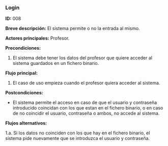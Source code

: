 ### Login 

**ID:** 008

**Breve descripción:** El sistema permite o no la entrada al mismo.

**Actores principales:** Profesor.

**Precondiciones:**

1. El sistema debe tener los datos del profesor que quiere acceder al sistema guardados en un fichero binario.


**Flujo principal:**
1. El caso de uso empieza cuando el profesor quiera acceder al sistema.

**Postcondiciones:**
* El sistema permite el acceso en caso de que el usuario y contraseña introducido coincidan con los que estan en el fichero binario, o en caso de no coincidir el usuario, contraseña o ambos, no accede al sistema.

**Flujos alternativos:**

1.a. Si los datos no coinciden con los que hay en el fichero binario, el sistema pide nuevamente que se introduzca el usuario y contraseña.
